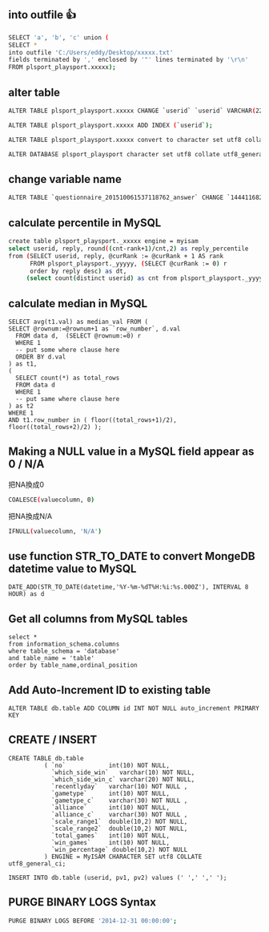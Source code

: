 into outfile :thumbsup:
-------------------------
```sh
SELECT 'a', 'b', 'c' union (
SELECT *
into outfile 'C:/Users/eddy/Desktop/xxxxx.txt'
fields terminated by ',' enclosed by '"' lines terminated by '\r\n'
FROM plsport_playsport.xxxxx);
```

alter table
-------------------------
```sh
ALTER TABLE plsport_playsport.xxxxx CHANGE `userid` `userid` VARCHAR(22) CHARACTER SET utf8 COLLATE utf8_general_ci NOT NULL;
```
```sh
ALTER TABLE plsport_playsport.xxxxx ADD INDEX (`userid`);
```
```sh
ALTER TABLE plsport_playsport.xxxxx convert to character set utf8 collate utf8_general_ci;
```
```sh
ALTER DATABASE plsport_playsport character set utf8 collate utf8_general_ci;
```

change variable name
--------------------
```sh
ALTER TABLE `questionnaire_201510061537118762_answer` CHANGE `1444116822` `q1` VARCHAR(10) CHARACTER SET utf8 COLLATE utf8_general_ci NOT NULL;
```

calculate percentile in MySQL
-----------------------------
```sh
create table plsport_playsport._xxxxx engine = myisam
select userid, reply, round((cnt-rank+1)/cnt,2) as reply_percentile
from (SELECT userid, reply, @curRank := @curRank + 1 AS rank
	  FROM plsport_playsport._yyyyy, (SELECT @curRank := 0) r
	  order by reply desc) as dt,
	 (select count(distinct userid) as cnt from plsport_playsport._yyyyy) as ct;
```

calculate median in MySQL
-----------------------------------------
```
SELECT avg(t1.val) as median_val FROM (
SELECT @rownum:=@rownum+1 as `row_number`, d.val
  FROM data d,  (SELECT @rownum:=0) r
  WHERE 1
  -- put some where clause here
  ORDER BY d.val
) as t1, 
(
  SELECT count(*) as total_rows
  FROM data d
  WHERE 1
  -- put same where clause here
) as t2
WHERE 1
AND t1.row_number in ( floor((total_rows+1)/2), floor((total_rows+2)/2) );
```

Making a NULL value in a MySQL field appear as 0 / N/A
------------------------------------------------------
把NA換成0
```sh
COALESCE(valuecolumn, 0)
```
把NA換成N/A
```sh
IFNULL(valuecolumn, 'N/A')
```

use function STR_TO_DATE to convert MongeDB datetime value to MySQL
-------------------------------------------------------------------
```
DATE_ADD(STR_TO_DATE(datetime,'%Y-%m-%dT%H:%i:%s.000Z'), INTERVAL 8 HOUR) as d
```

Get all columns from MySQL tables
-------------------------------------------------------------------
```
select *
from information_schema.columns
where table_schema = 'database'
and table_name = 'table'
order by table_name,ordinal_position
```


Add Auto-Increment ID to existing table
---------------------------------------
```
ALTER TABLE db.table ADD COLUMN id INT NOT NULL auto_increment PRIMARY KEY
```

CREATE / INSERT 
---------------
```
CREATE TABLE db.table
          ( `no`            int(10) NOT NULL, 
            `which_side_win`   varchar(10) NOT NULL,
            `which_side_win_c` varchar(20) NOT NULL,
            `recentlyday`   varchar(10) NOT NULL ,
            `gametype`      int(10) NOT NULL,
            `gametype_c`    varchar(30) NOT NULL , 
            `alliance`      int(10) NOT NULL, 
            `alliance_c`    varchar(30) NOT NULL , 
            `scale_range1`  double(10,2) NOT NULL,
            `scale_range2`  double(10,2) NOT NULL,
            `total_games`   int(10) NOT NULL, 
            `win_games`     int(10) NOT NULL, 
            `win_percentage` double(10,2) NOT NULL
          ) ENGINE = MyISAM CHARACTER SET utf8 COLLATE utf8_general_ci;

INSERT INTO db.table (userid, pv1, pv2) values (' ',' ',' ');
```

PURGE BINARY LOGS Syntax
-------------------------
```sh
PURGE BINARY LOGS BEFORE '2014-12-31 00:00:00';
```


